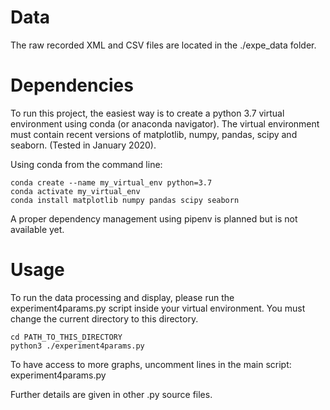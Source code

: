# Data
The raw recorded XML and CSV files are located in the ./expe_data folder.

# Dependencies
To run this project, the easiest way is to create a python 3.7 virtual environment using conda (or anaconda navigator). The virtual environment must contain recent versions of matplotlib, numpy, pandas, scipy and seaborn. (Tested in January 2020).

Using conda from the command line:

```
conda create --name my_virtual_env python=3.7
conda activate my_virtual_env
conda install matplotlib numpy pandas scipy seaborn
```

A proper dependency management using pipenv is planned but is not available yet.

# Usage
To run the data processing and display, please run the experiment4params.py script inside your virtual environment. You must change the current directory to this directory.

```
cd PATH_TO_THIS_DIRECTORY
python3 ./experiment4params.py
```

To have access to more graphs, uncomment lines in the main script: experiment4params.py

Further details are given in other .py source files.
